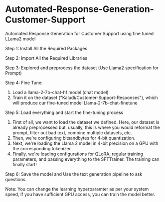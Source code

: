 # Automated-Response-Generation-Customer-Support
Automated Response Generation for Customer Support using fine tuned LLama2 model

Step 1: Install All the Required Packages

Step 2: Import All the Required Libraries

Step 3: Explored and preprocess the dataset (Use Llama2 specification for Prompt)

Step 4: Fine Tune:
1. Load a llama-2-7b-chat-hf model (chat model)
2. Train it on the dataset ("Kaludi/Customer-Support-Responses"), which will produce our fine-tuned model Llama-2-7b-chat-finetune

Step 5: Load everything and start the fine-tuning process
  1. First of all, we want to load the dataset we defined. Here, our dataset is already preprocessed but, usually, this is where you would reformat the prompt, filter out bad text, combine      multiple datasets, etc.
  2. Then, we’re configuring bitsandbytes for 4-bit quantization.
  3. Next, we're loading the Llama 2 model in 4-bit precision on a GPU with the corresponding tokenizer.
  4. Finally, we're loading configurations for QLoRA, regular training parameters, and passing everything to the SFTTrainer. The training can finally start!

Step 6: Save the model and Use the text generation pipeline to ask questions.


Note: You can change the learning hyperparamter as per your system speed, If you have sufficient GPU access, you can train the model better.

